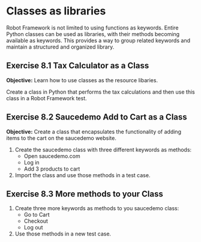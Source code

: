 # Classes as libraries

Robot Framework is not limited to using functions as keywords. Entire Python classes can be used as libraries, with their methods becoming available as keywords. This provides a way to group related keywords and maintain a structured and organized library.

## Exercise 8.1 Tax Calculator as a Class

**Objective:** Learn how to use classes as the resource libaries.

Create a class in Python that performs the tax calculations and then use this class in a Robot Framework test.

## Exercise 8.2  Saucedemo Add to Cart as a Class

**Objective:** Create a class that encapsulates the functionality of adding items to the cart on the saucedemo website.

1. Create the saucedemo class with three different keywords as methods:
    - Open saucedemo.com
    - Log in
    - Add 3 products to cart
2. Import the class and use those methods in a test case.

## Exercise 8.3  More methods to your Class

1. Create three more keywords as methods to you saucedemo class:
    - Go to Cart
    - Checkout
    - Log out
2. Use those methods in a new test case.
